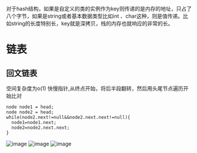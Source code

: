 对于hash结构，如果是自定义的类的实例作为key则传递的是内存的地址，只占了八个字节，如果是string或者基本数据类型比如int 、char这种，则是值传递。比如string的长度特别长，key就是深拷贝，栈的内存也就响应的非常的长。

# 链表
## 回文链表
空间复杂度为o(1)
快慢指针,从终点开始，将后半段翻转，然后用头尾节点遍历开始比对
```
node node1 = head;
node node2 = head;
while(node2.next!=null&&node2.next.next!=null){
  node1=node1.next;
  node2=node2.next.next;
}

```
![image](https://user-images.githubusercontent.com/43565774/142095356-102e2456-154b-4a69-8741-8297cc0df337.png)
![image](https://user-images.githubusercontent.com/43565774/142095813-184c2d8a-b460-4225-94a6-03832ea7fa52.png)
![image](https://user-images.githubusercontent.com/43565774/142203370-5b7792a7-ff35-498e-8c26-ffbb7177ca83.png)
